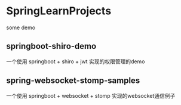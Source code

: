 # SpringLearnProjects
some demo

## springboot-shiro-demo
一个使用 springboot + shiro + jwt 实现的权限管理的demo

## spring-websocket-stomp-samples
一个使用 springboot + websocket + stomp 实现的websocket通信例子
